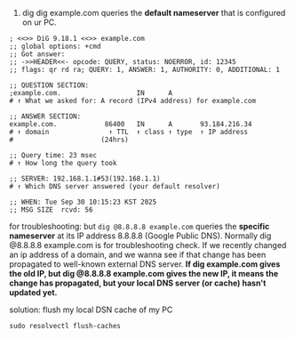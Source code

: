 
1) dig
dig example.com queries the **default nameserver** that is configured on ur PC. 
```
; <<>> DiG 9.18.1 <<>> example.com
;; global options: +cmd
;; Got answer:
;; ->>HEADER<<- opcode: QUERY, status: NOERROR, id: 12345
;; flags: qr rd ra; QUERY: 1, ANSWER: 1, AUTHORITY: 0, ADDITIONAL: 1

;; QUESTION SECTION:
;example.com.                   IN      A
# ↑ What we asked for: A record (IPv4 address) for example.com

;; ANSWER SECTION:
example.com.            86400   IN      A       93.184.216.34
# ↑ domain               ↑ TTL  ↑ class ↑ type  ↑ IP address
#                      (24hrs)

;; Query time: 23 msec
# ↑ How long the query took

;; SERVER: 192.168.1.1#53(192.168.1.1)
# ↑ Which DNS server answered (your default resolver)

;; WHEN: Tue Sep 30 10:15:23 KST 2025
;; MSG SIZE  rcvd: 56

```

for troubleshooting: but `dig @8.8.8.8 example.com` queries the **specific nameserver** at its IP address 8.8.8.8 (Google Public DNS). Normally dig @8.8.8.8 example.com is for troubleshooting check. If we recently changed an ip address of a domain, and we wanna see if that change has been propagated to well-known external DNS server. **If dig example.com gives the old IP, but dig @8.8.8.8 example.com gives the new IP, it means the change has propagated, but your local DNS server (or cache) hasn't updated yet.**

solution:
flush my local DSN cache of my PC 
```
sudo resolvectl flush-caches
```
